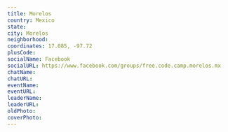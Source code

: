 ```yaml
---
title: Morelos
country: Mexico
state: 
city: Morelos
neighborhood: 
coordinates: 17.085, -97.72
plusCode:
socialName: Facebook
socialURL: https://www.facebook.com/groups/free.code.camp.morelos.mx
chatName:
chatURL:
eventName:
eventURL:
leaderName:
leaderURL:
oldPhoto: 
coverPhoto:
---
```

